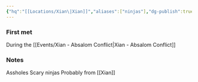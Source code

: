 ```yaml
---
{"hq":"[[Locations/Xian\|Xian]]","aliases":["ninjas"],"dg-publish":true,"dg-icon":"group","tags":["group"],"permalink":"/groups/xian-ninja-army/","dgPassFrontmatter":true,"noteIcon":"group"}
---
```


### First met
During the [[Events/Xian - Absalom Conflict\|Xian - Absalom Conflict]]
### Notes
Assholes
Scary ninjas
Probably from [[Xian]]